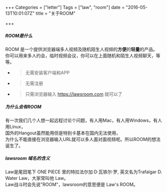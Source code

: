 +++
Categories = ["letter"]
Tags = ["law", "room"]
date = "2016-05-13T10:01:07Z"
title = "关于ROOM"

+++

##### ROOM是什么

ROOM 是一个提供浏览器端多人视频及随机陌生人视频的**方便**的**轻量**的产品。<br/>
你可以用来多人约会，临时视频会议，你可以在上面随机和陌生人视频聊天，等等。<br/>

* > 无需安装客户端和APP
* > 无需注册
* > 只需浏览器输入 <https://lawsroom.com> 就可以了

##### 为什么会有ROOM

有一次我们几个人想一起远程讨论个问题，有人用Mac，有人用Windows，有人用Linux，<br/>
国外的Hangout虽然能用但是特别卡基本在国内无法使用，<br/>
为什么不能直接在浏览器输入URL就可以多人面对面视频呢。所以ROOM的想法诞生了。

##### lawsroom 域名的含义

Law是尾田笔下 ONE PIECE 里的特拉法尔加·D·瓦铁尔·罗, 英文名为Trafalgar D. Water Law，大家常叫他 Law。<br/>
Law战斗时会先说"ROOM"，lawsroom的意思便是 Law's ROOM。


